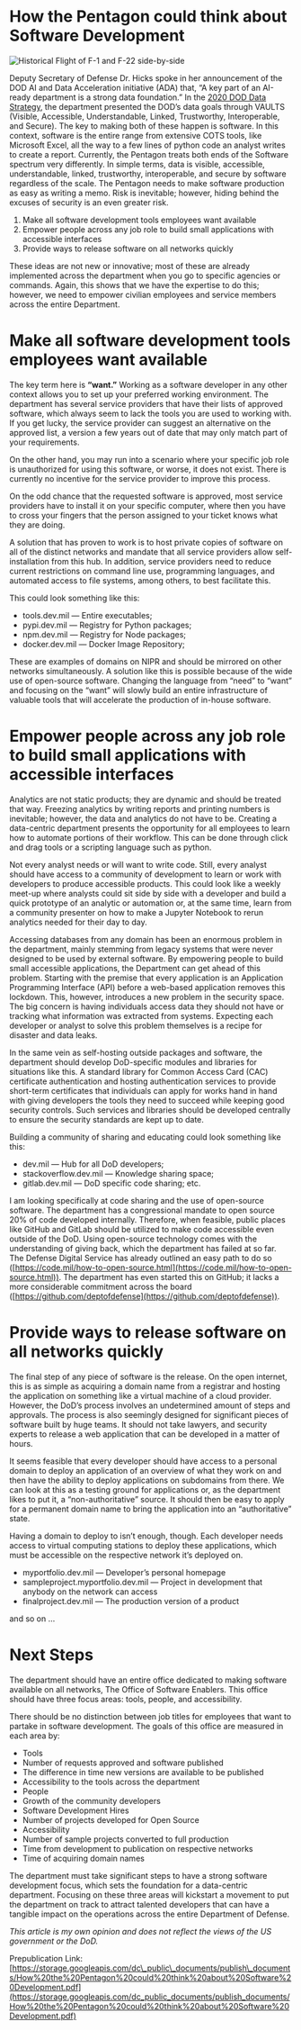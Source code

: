 How the Pentagon could think about Software Development
=======================================================

![Historical Flight of F-1 and F-22 side-by-side](https://storage.googleapis.com/portfolio_images_dominic/portfolio_images/Planes-13.jpg)

Deputy Secretary of Defense Dr. Hicks spoke in her announcement of the DOD AI and Data Acceleration initiative (ADA) that, “A key part of an AI-ready department is a strong data foundation.” In the [2020 DOD Data Strategy](https://media.defense.gov/2020/Oct/08/2002514180/-1/-1/0/DOD-DATA-STRATEGY.PDF), the department presented the DOD’s data goals through VAULTS (Visible, Accessible, Understandable, Linked, Trustworthy, Interoperable, and Secure). The key to making both of these happen is software. In this context, software is the entire range from extensive COTS tools, like Microsoft Excel, all the way to a few lines of python code an analyst writes to create a report. Currently, the Pentagon treats both ends of the Software spectrum very differently. In simple terms, data is visible, accessible, understandable, linked, trustworthy, interoperable, and secure by software regardless of the scale. The Pentagon needs to make software production as easy as writing a memo. Risk is inevitable; however, hiding behind the excuses of security is an even greater risk.

1.  Make all software development tools employees want available
2.  Empower people across any job role to build small applications with accessible interfaces
3.  Provide ways to release software on all networks quickly

These ideas are not new or innovative; most of these are already implemented across the department when you go to specific agencies or commands. Again, this shows that we have the expertise to do this; however, we need to empower civilian employees and service members across the entire Department.

Make all software development tools employees want available
============================================================

The key term here is **“want.”** Working as a software developer in any other context allows you to set up your preferred working environment. The department has several service providers that have their lists of approved software, which always seem to lack the tools you are used to working with. If you get lucky, the service provider can suggest an alternative on the approved list, a version a few years out of date that may only match part of your requirements.

On the other hand, you may run into a scenario where your specific job role is unauthorized for using this software, or worse, it does not exist. There is currently no incentive for the service provider to improve this process.

On the odd chance that the requested software is approved, most service providers have to install it on your specific computer, where then you have to cross your fingers that the person assigned to your ticket knows what they are doing.

A solution that has proven to work is to host private copies of software on all of the distinct networks and mandate that all service providers allow self-installation from this hub. In addition, service providers need to reduce current restrictions on command line use, programming languages, and automated access to file systems, among others, to best facilitate this.

This could look something like this:

*   tools.dev.mil — Entire executables;
*   pypi.dev.mil — Registry for Python packages;
*   npm.dev.mil — Registry for Node packages;
*   docker.dev.mil — Docker Image Repository;

These are examples of domains on NIPR and should be mirrored on other networks simultaneously. A solution like this is possible because of the wide use of open-source software. Changing the language from “need” to “want” and focusing on the “want” will slowly build an entire infrastructure of valuable tools that will accelerate the production of in-house software.

Empower people across any job role to build small applications with accessible interfaces
=========================================================================================

Analytics are not static products; they are dynamic and should be treated that way. Freezing analytics by writing reports and printing numbers is inevitable; however, the data and analytics do not have to be. Creating a data-centric department presents the opportunity for all employees to learn how to automate portions of their workflow. This can be done through click and drag tools or a scripting language such as python.

Not every analyst needs or will want to write code. Still, every analyst should have access to a community of development to learn or work with developers to produce accessible products. This could look like a weekly meet-up where analysts could sit side by side with a developer and build a quick prototype of an analytic or automation or, at the same time, learn from a community presenter on how to make a Jupyter Notebook to rerun analytics needed for their day to day.

Accessing databases from any domain has been an enormous problem in the department, mainly stemming from legacy systems that were never designed to be used by external software. By empowering people to build small accessible applications, the Department can get ahead of this problem. Starting with the premise that every application is an Application Programming Interface (API) before a web-based application removes this lockdown. This, however, introduces a new problem in the security space. The big concern is having individuals access data they should not have or tracking what information was extracted from systems. Expecting each developer or analyst to solve this problem themselves is a recipe for disaster and data leaks.

In the same vein as self-hosting outside packages and software, the department should develop DoD-specific modules and libraries for situations like this. A standard library for Common Access Card (CAC) certificate authentication and hosting authentication services to provide short-term certificates that individuals can apply for works hand in hand with giving developers the tools they need to succeed while keeping good security controls. Such services and libraries should be developed centrally to ensure the security standards are kept up to date.

Building a community of sharing and educating could look something like this:

*   dev.mil — Hub for all DoD developers;
*   stackoverflow.dev.mil — Knowledge sharing space;
*   gitlab.dev.mil — DoD specific code sharing; etc.

I am looking specifically at code sharing and the use of open-source software. The department has a congressional mandate to open source 20% of code developed internally. Therefore, when feasible, public places like GitHub and GitLab should be utilized to make code accessible even outside of the DoD. Using open-source technology comes with the understanding of giving back, which the department has failed at so far. The Defense Digital Service has already outlined an easy path to do so ([https://code.mil/how-to-open-source.html](https://code.mil/how-to-open-source.html)). The department has even started this on GitHub; it lacks a more considerable commitment across the board ([https://github.com/deptofdefense](https://github.com/deptofdefense)).

Provide ways to release software on all networks quickly
========================================================

The final step of any piece of software is the release. On the open internet, this is as simple as acquiring a domain name from a registrar and hosting the application on something like a virtual machine of a cloud provider. However, the DoD’s process involves an undetermined amount of steps and approvals. The process is also seemingly designed for significant pieces of software built by huge teams. It should not take lawyers, and security experts to release a web application that can be developed in a matter of hours.

It seems feasible that every developer should have access to a personal domain to deploy an application of an overview of what they work on and then have the ability to deploy applications on subdomains from there. We can look at this as a testing ground for applications or, as the department likes to put it, a “non-authoritative” source. It should then be easy to apply for a permanent domain name to bring the application into an “authoritative” state.

Having a domain to deploy to isn’t enough, though. Each developer needs access to virtual computing stations to deploy these applications, which must be accessible on the respective network it’s deployed on.

*   myportfolio.dev.mil — Developer’s personal homepage
*   sampleproject.myportfolio.dev.mil — Project in development that anybody on the network can access
*   finalproject.dev.mil — The production version of a product

and so on …

Next Steps
==========

The department should have an entire office dedicated to making software available on all networks, The Office of Software Enablers. This office should have three focus areas: tools, people, and accessibility.

There should be no distinction between job titles for employees that want to partake in software development. The goals of this office are measured in each area by:

*   Tools
*   Number of requests approved and software published
*   The difference in time new versions are available to be published
*   Accessibility to the tools across the department
*   People
*   Growth of the community developers
*   Software Development Hires
*   Number of projects developed for Open Source
*   Accessibility
*   Number of sample projects converted to full production
*   Time from development to publication on respective networks
*   Time of acquiring domain names

The department must take significant steps to have a strong software development focus, which sets the foundation for a data-centric department. Focusing on these three areas will kickstart a movement to put the department on track to attract talented developers that can have a tangible impact on the operations across the entire Department of Defense.

_This article is my own opinion and does not reflect the views of the US government or the DoD._

Prepublication Link: [https://storage.googleapis.com/dc\_public\_documents/publish\_documents/How%20the%20Pentagon%20could%20think%20about%20Software%20Development.pdf](https://storage.googleapis.com/dc_public_documents/publish_documents/How%20the%20Pentagon%20could%20think%20about%20Software%20Development.pdf)
